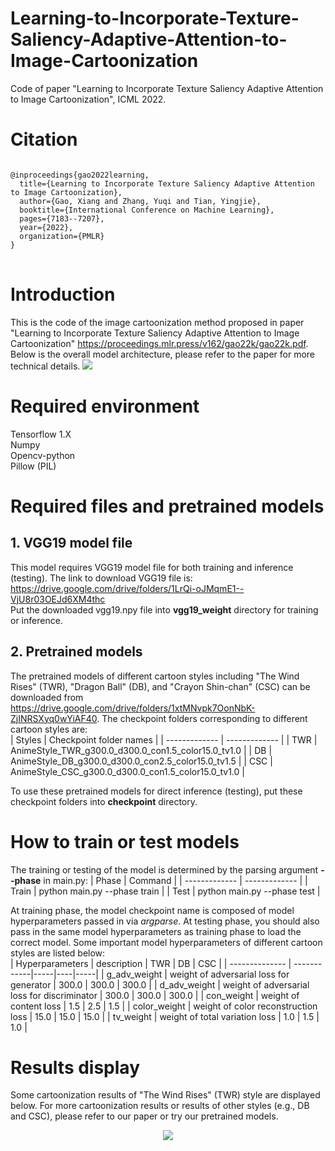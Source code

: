 # Learning-to-Incorporate-Texture-Saliency-Adaptive-Attention-to-Image-Cartoonization
Code of paper "Learning to Incorporate Texture Saliency Adaptive Attention to Image Cartoonization", ICML 2022.

# Citation #
<pre>
<code>
@inproceedings{gao2022learning,
  title={Learning to Incorporate Texture Saliency Adaptive Attention to Image Cartoonization},
  author={Gao, Xiang and Zhang, Yuqi and Tian, Yingjie},
  booktitle={International Conference on Machine Learning},
  pages={7183--7207},
  year={2022},
  organization={PMLR}
}
</code>
</pre>

# Introduction
This is the code of the image cartoonization method proposed in paper "Learning to Incorporate Texture Saliency Adaptive Attention to Image Cartoonization" <https://proceedings.mlr.press/v162/gao22k/gao22k.pdf>. Below is the overall model architecture, please refer to the paper for more technical details.
<image src="images/architecture.jpg">

# Required environment
Tensorflow 1.X <br>
Numpy <br>
Opencv-python <br>
Pillow (PIL) <br>

# Required files and pretrained models
## 1. VGG19 model file ##
This model requires VGG19 model file for both training and inference (testing). The link to download VGG19 file is: <br> <https://drive.google.com/drive/folders/1LrQi-oJMqmE1--VjU8r03OEJd6XM4thc> <br>
Put the downloaded vgg19.npy file into **vgg19_weight** directory for training or inference.
## 2. Pretrained models ##
The pretrained models of different cartoon styles including "The Wind Rises" (TWR), "Dragon Ball" (DB), and "Crayon Shin-chan" (CSC) can be downloaded from <https://drive.google.com/drive/folders/1xtMNvpk7OonNbK-ZjINRSXyq0wYiAF40>. The checkpoint folders corresponding to different cartoon styles are: <br>
|  Styles   | Checkpoint folder names  |
|  -------------  | -------------  |
| TWR  | AnimeStyle_TWR_g300.0_d300.0_con1.5_color15.0_tv1.0 |
| DB  | AnimeStyle_DB_g300.0_d300.0_con2.5_color15.0_tv1.5 |
| CSC  | AnimeStyle_CSC_g300.0_d300.0_con1.5_color15.0_tv1.0 |

To use these pretrained models for direct inference (testing), put these checkpoint folders into **checkpoint** directory.

# How to train or test models #
The training or testing of the model is determined by the parsing argument **--phase** in main.py:
|  Phase   | Command  |
|  -------------  | -------------  |
| Train  | python main.py --phase train |
| Test  | python main.py --phase test | 

At training phase, the model checkpoint name is composed of model hyperparameters passed in via _argparse_. At testing phase, you should also pass in the same model hyperparameters as training phase to load the correct model. Some important model hyperparameters of different cartoon styles are listed below: <br>
|  Hyperparameters | description | TWR | DB | CSC |
|  --------------  | ------------|-----|----|-----|
| g_adv_weight     | weight of adversarial loss for generator | 300.0 | 300.0 | 300.0 |
| d_adv_weight     | weight of adversarial loss for discriminator | 300.0 | 300.0 | 300.0 |
| con_weight       | weight of content loss | 1.5 | 2.5 | 1.5 |
| color_weight     | weight of color reconstruction loss | 15.0 | 15.0 | 15.0 |
| tv_weight        | weight of total variation loss | 1.0 | 1.5 | 1.0 | 

# Results display #
Some cartoonization results of "The Wind Rises" (TWR) style are displayed below. For more cartoonization results or results of other styles (e.g., DB and CSC), please refer to our paper or try our pretrained models.
<center>
    <image src="images/twr_results.png" />
</center>